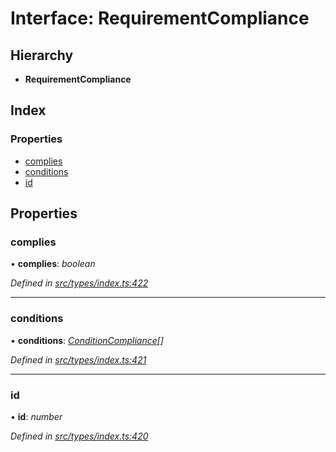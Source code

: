 # Interface: RequirementCompliance

## Hierarchy

* **RequirementCompliance**

## Index

### Properties

* [complies](requirementcompliance.md#complies)
* [conditions](requirementcompliance.md#conditions)
* [id](requirementcompliance.md#id)

## Properties

###  complies

• **complies**: *boolean*

*Defined in [src/types/index.ts:422](https://github.com/PolymathNetwork/polymesh-sdk/blob/a0872cf4/src/types/index.ts#L422)*

___

###  conditions

• **conditions**: *[ConditionCompliance](conditioncompliance.md)[]*

*Defined in [src/types/index.ts:421](https://github.com/PolymathNetwork/polymesh-sdk/blob/a0872cf4/src/types/index.ts#L421)*

___

###  id

• **id**: *number*

*Defined in [src/types/index.ts:420](https://github.com/PolymathNetwork/polymesh-sdk/blob/a0872cf4/src/types/index.ts#L420)*
